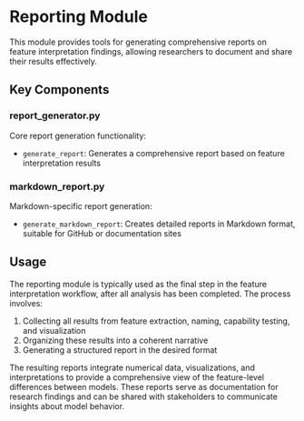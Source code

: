 # Reporting Module

This module provides tools for generating comprehensive reports on feature interpretation findings, allowing researchers to document and share their results effectively.

## Key Components

### report_generator.py
Core report generation functionality:
- `generate_report`: Generates a comprehensive report based on feature interpretation results

### markdown_report.py
Markdown-specific report generation:
- `generate_markdown_report`: Creates detailed reports in Markdown format, suitable for GitHub or documentation sites

## Usage

The reporting module is typically used as the final step in the feature interpretation workflow, after all analysis has been completed. The process involves:

1. Collecting all results from feature extraction, naming, capability testing, and visualization
2. Organizing these results into a coherent narrative
3. Generating a structured report in the desired format

The resulting reports integrate numerical data, visualizations, and interpretations to provide a comprehensive view of the feature-level differences between models. These reports serve as documentation for research findings and can be shared with stakeholders to communicate insights about model behavior. 
